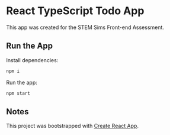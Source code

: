 # React TypeScript Todo App

This app was created for the STEM Sims Front-end Assessment.

## Run the App

Install dependencies:

```bash
npm i
```

Run the app:

```bash
npm start
```

## Notes

This project was bootstrapped with [Create React App](https://github.com/facebook/create-react-app).
